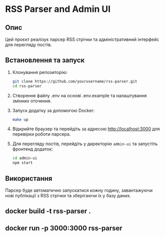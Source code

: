 # RSS Parser and Admin UI

## Опис

Цей проєкт реалізує парсер RSS стрічки та адміністративний інтерфейс для перегляду постів.

## Встановлення та запуск

1. Клонування репозиторію:
    ```bash
    git clone https://github.com/yourusername/rss-parser.git
    cd rss-parser
    ```

2. Створення файлу .env на основі .env.example та налаштування змінних оточення.

3. Запуск додатку за допомогою Docker:
    ```bash
    make up
    ```

4. Відкрийте браузер та перейдіть за адресою [http://localhost:3000](http://localhost:3000) для перевірки роботи парсера.

5. Для перегляду постів, перейдіть у директорію `admin-ui` та запустіть фронтенд додаток:
    ```bash
    cd admin-ui
    npm start
    ```

## Використання

Парсер буде автоматично запускатися кожну годину, завантажуючи нові публікації з RSS стрічки та зберігаючи їх у базу даних.
## docker build -t rss-parser .
## docker run -p 3000:3000 rss-parser